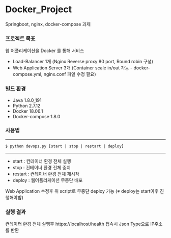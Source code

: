 # Docker_Project
Springboot, nginx, docker-compose 과제

### 프로젝트 목표
웹 어플리케이션을 Docker 를 통해 서비스
* Load-Balancer 1개 (Nginx Reverse proxy 80 port, Round robin 구성)
* Web Application Server 3개 (Container scale in/out 가능 - docker-compose.yml, nginx.conf 파일 수정 필요)

### 빌드 환경
* Java 1.8.0_191
* Python 2.7.12
* Docker 18.06.1
* Docker-compose 1.8.0

### 사용법
----
	$ python devops.py [start | stop | restart | deploy]
----
* start : 컨테이너 환경 전체 실행
* stop : 컨테이너 환경 전체 중지
* restart : 컨테이너 환경 전체 재시작
* deploy : 웹어플리케이션 무중단 배포

Web Application 수정후 위 script로 무중단 deploy 가능 (※ deploy는 start이후 진행해야함)

### 실행 결과
컨테이터 환경 전체 실행후 https://localhost/health 접속시 Json Type으로 IP주소를 반환
